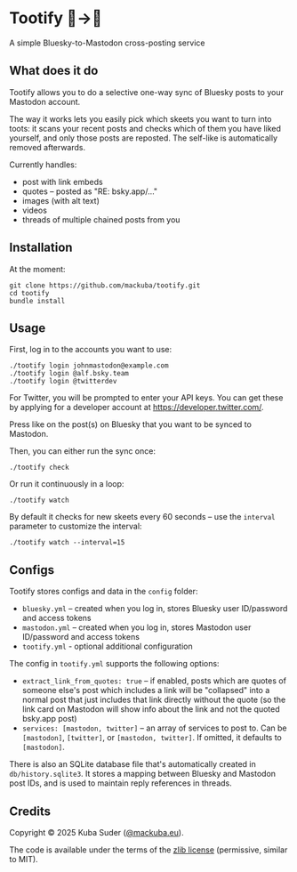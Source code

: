 # Tootify 🦋→🐘

A simple Bluesky-to-Mastodon cross-posting service


## What does it do

Tootify allows you to do a selective one-way sync of Bluesky posts to your Mastodon account.

The way it works lets you easily pick which skeets you want to turn into toots: it scans your recent posts and checks which of them you have liked yourself, and only those posts are reposted. The self-like is automatically removed afterwards.

Currently handles:

- post with link embeds
- quotes – posted as "RE: bsky.app/..."
- images (with alt text)
- videos
- threads of multiple chained posts from you


## Installation

At the moment:

    git clone https://github.com/mackuba/tootify.git
    cd tootify
    bundle install


## Usage

First, log in to the accounts you want to use:

    ./tootify login johnmastodon@example.com
    ./tootify login @alf.bsky.team
    ./tootify login @twitterdev

For Twitter, you will be prompted to enter your API keys. You can get these by applying for a developer account at https://developer.twitter.com/.

Press like on the post(s) on Bluesky that you want to be synced to Mastodon.

Then, you can either run the sync once:

    ./tootify check

Or run it continuously in a loop:

    ./tootify watch

By default it checks for new skeets every 60 seconds – use the `interval` parameter to customize the interval:

    ./tootify watch --interval=15


## Configs

Tootify stores configs and data in the `config` folder:

* `bluesky.yml` – created when you log in, stores Bluesky user ID/password and access tokens
* `mastodon.yml` – created when you log in, stores Mastodon user ID/password and access tokens
* `tootify.yml` - optional additional configuration

The config in `tootify.yml` supports the following options:

- `extract_link_from_quotes: true` – if enabled, posts which are quotes of someone else's post which includes a link will be "collapsed" into a normal post that just includes that link directly without the quote (so the link card on Mastodon will show info about the link and not the quoted bsky.app post)
- `services: [mastodon, twitter]` – an array of services to post to. Can be `[mastodon]`, `[twitter]`, or `[mastodon, twitter]`. If omitted, it defaults to `[mastodon]`.

There is also an SQLite database file that's automatically created in `db/history.sqlite3`. It stores a mapping between Bluesky and Mastodon post IDs, and is used to maintain reply references in threads.


## Credits

Copyright © 2025 Kuba Suder ([@mackuba.eu](https://bsky.app/profile/mackuba.eu)).

The code is available under the terms of the [zlib license](https://choosealicense.com/licenses/zlib/) (permissive, similar to MIT).
